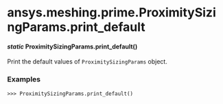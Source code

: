 # ansys.meshing.prime.ProximitySizingParams.print_default

<a id="ansys.meshing.prime.ProximitySizingParams.print_default"></a>

#### *static* ProximitySizingParams.print_default()

Print the default values of `ProximitySizingParams` object.

### Examples

```pycon
>>> ProximitySizingParams.print_default()
```

<!-- !! processed by numpydoc !! -->
